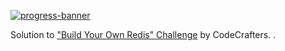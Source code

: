 [![progress-banner](https://backend.codecrafters.io/progress/redis/7e1c9b11-a455-4abc-8059-c07716010668)](https://app.codecrafters.io/users/codecrafters-bot?r=2qF)

Solution to ["Build Your Own Redis" Challenge](https://codecrafters.io/challenges/redis) by CodeCrafters.
.
